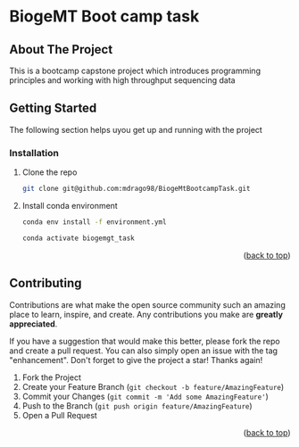 # BiogeMT Boot camp task


<!-- ABOUT THE PROJECT -->
## About The Project

This is a bootcamp capstone project which introduces programming principles and working with high throughput sequencing data


<!-- GETTING STARTED -->
## Getting Started

The following section helps uyou get up and running with the project


### Installation


1. Clone the repo
   ```sh
   git clone git@github.com:mdrago98/BiogeMtBootcampTask.git
   ```
2. Install conda environment
   ```sh
   conda env install -f environment.yml
   
   conda activate biogemgt_task
   ```

<p align="right">(<a href="#readme-top">back to top</a>)</p>



[//]: # (<!-- USAGE EXAMPLES -->)

[//]: # (## Usage)

[//]: # ()
[//]: # (Use this space to show useful examples of how a project can be used. Additional screenshots, code examples and demos work well in this space. You may also link to more resources.)

[//]: # ()
[//]: # (_For more examples, please refer to the [Documentation]&#40;https://example.com&#41;_)

[//]: # ()
[//]: # (<p align="right">&#40;<a href="#readme-top">back to top</a>&#41;</p>)



<!-- CONTRIBUTING -->
## Contributing

Contributions are what make the open source community such an amazing place to learn, inspire, and create. Any contributions you make are **greatly appreciated**.

If you have a suggestion that would make this better, please fork the repo and create a pull request. You can also simply open an issue with the tag "enhancement".
Don't forget to give the project a star! Thanks again!

1. Fork the Project
2. Create your Feature Branch (`git checkout -b feature/AmazingFeature`)
3. Commit your Changes (`git commit -m 'Add some AmazingFeature'`)
4. Push to the Branch (`git push origin feature/AmazingFeature`)
5. Open a Pull Request

<p align="right">(<a href="#readme-top">back to top</a>)</p>
